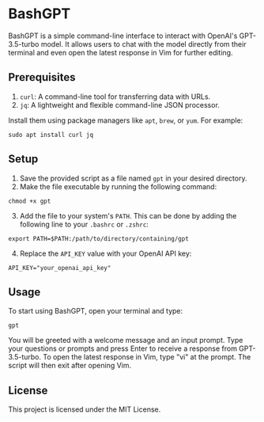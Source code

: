 # BashGPT

BashGPT is a simple command-line interface to interact with OpenAI's GPT-3.5-turbo model. It allows users to chat with the model directly from their terminal and even open the latest response in Vim for further editing.

## Prerequisites

1. `curl`: A command-line tool for transferring data with URLs.
2. `jq`: A lightweight and flexible command-line JSON processor.

Install them using package managers like `apt`, `brew`, or `yum`. For example:

```
sudo apt install curl jq
```

## Setup

1. Save the provided script as a file named `gpt` in your desired directory.
2. Make the file executable by running the following command:

```
chmod +x gpt
```

3. Add the file to your system's `PATH`. This can be done by adding the following line to your `.bashrc` or `.zshrc`:

```
export PATH=$PATH:/path/to/directory/containing/gpt
```

4. Replace the `API_KEY` value with your OpenAI API key:

```
API_KEY="your_openai_api_key"
```

## Usage

To start using BashGPT, open your terminal and type:

```
gpt
```

You will be greeted with a welcome message and an input prompt. Type your questions or prompts and press Enter to receive a response from GPT-3.5-turbo. To open the latest response in Vim, type "vi" at the prompt. The script will then exit after opening Vim.

## License

This project is licensed under the MIT License.
